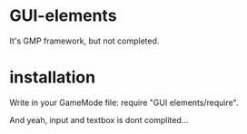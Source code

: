 # GUI-elements
It's GMP framework, but not completed.

# installation
Write in your GameMode file: require "GUI elements/require". 






And yeah, input and textbox is dont complited...

